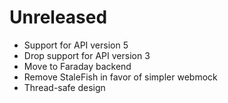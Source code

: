 
Unreleased
==================

  * Support for API version 5
  * Drop support for API version 3
  * Move to Faraday backend
  * Remove StaleFish in favor of simpler webmock
  * Thread-safe design


